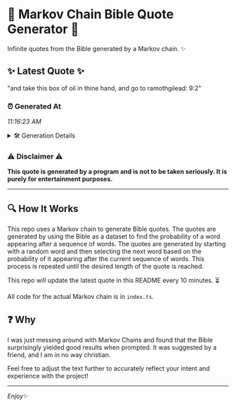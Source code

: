 # 📖 Markov Chain Bible Quote Generator 📖

Infinite quotes from the Bible generated by a Markov chain. ✨

## ✨ Latest Quote ✨
"and take this box of oil in thine hand, and go to ramothgilead: 9:2"

### ⏰ Generated At
*11:16:23 AM*

<details>
    <summary>🛠️ Generation Details</summary>
    <p>
        <strong>🌱 Seed:</strong> and<br>
        <strong>🔄 Iterations:</strong> 13<br>
        <strong>📜 Context History:</strong><br>[ and ]: take<br>[ and, take ]: this<br>[ and, take, this ]: box<br>[ and, take, this, box ]: of<br>[ and, take, this, box, of ]: oil<br>[ and, take, this, box, of, oil ]: in<br>[ take, this, box, of, oil, in ]: thine<br>[ this, box, of, oil, in, thine ]: hand,<br>[ box, of, oil, in, thine, hand, ]: and<br>[ of, oil, in, thine, hand,, and ]: go<br>[ oil, in, thine, hand,, and, go ]: to<br>[ in, thine, hand,, and, go, to ]: ramothgilead:<br>[ thine, hand,, and, go, to, ramothgilead: ]: 9:2<br>
    </p>
</details>

### ⚠️ Disclaimer ⚠️
**This quote is generated by a program and is not to be taken seriously. It is purely for entertainment purposes.**

---

## 🔍 How It Works

This repo uses a Markov chain to generate Bible quotes. The quotes are generated by using the Bible as a dataset to find the probability of a word appearing after a sequence of words. The quotes are generated by starting with a random word and then selecting the next word based on the probability of it appearing after the current sequence of words. This process is repeated until the desired length of the quote is reached.

This repo will update the latest quote in this README every 10 minutes. ⏳

All code for the actual Markov chain is in `index.ts`.

## ❓ Why

I was just messing around with Markov Chains and found that the Bible surprisingly yielded good results when prompted. 
It was suggested by a friend, and I am in no way christian.

Feel free to adjust the text further to accurately reflect your intent and experience with the project!

---

*Enjoy*✨
